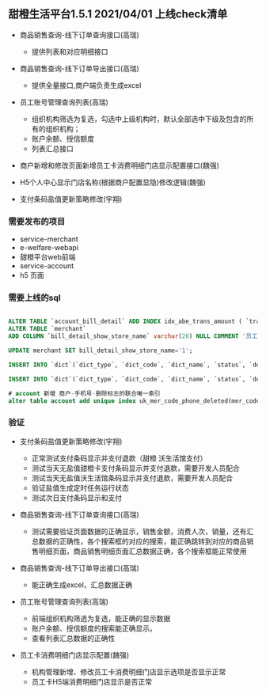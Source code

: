 ## 甜橙生活平台1.5.1 2021/04/01 上线check清单


* 商品销售查询-线下订单查询接口(高瑞)
    * 提供列表和对应明细接口
* 商品销售查询-线下订单导出接口(高瑞)
    * 提供全量接口,商户端负责生成excel
* 员工账号管理查询列表(高瑞)
    * 组织机构筛选为复选，勾选中上级机构时，默认全部选中下级及包含的所有的组织机构；
    * 账户余额、授信额度
    * 列表汇总接口
* 商户新增和修改页面新增员工卡消费明细门店显示配置接口(魏强)
* H5个人中心显示门店名称(根据商户配置显隐)修改逻辑(魏强)

* 支付条码盐值更新策略修改(宇翔)


### 需要发布的项目
* service-merchant
* e-welfare-webapi
* 甜橙平台web前端
* service-account
* h5 页面

### 需要上线的sql
```sql

ALTER TABLE `account_bill_detail` ADD INDEX idx_abe_trans_amount ( `trans_amount` );
ALTER TABLE `merchant`
ADD COLUMN `bill_detail_show_store_name` varchar(20) NULL COMMENT '员工卡消费明细门店显示' AFTER `remark`;

UPDATE merchant SET bill_detail_show_store_name='1';

INSERT INTO `dict`(`dict_type`, `dict_code`, `dict_name`, `status`, `deleted`, `sort`) VALUES ('Merchant.billDetailShowStoreName', '1', '显示', NULL, 0, 1);

INSERT INTO `dict`(`dict_type`, `dict_code`, `dict_name`, `status`, `deleted`, `sort`) VALUES ('Merchant.billDetailShowStoreName', '0', '不显示', NULL, 0, 2);

# account 新增 商户-手机号-删除标志的联合唯一索引
alter table account add unique index uk_mer_code_phone_deleted(mer_code,phone,deleted);
```

### 验证
* 支付条码盐值更新策略修改(宇翔)
    * 正常测试支付条码显示并支付退款（甜橙 沃生活馆支付）
    * 测试当天无盐值甜橙卡支付条码显示并支付退款，需要开发人员配合
    * 测试当天无盐值沃生活馆条码显示并支付退款，需要开发人员配合
    * 验证盐值生成定时任务运行状态
    * 测试次日支付条码显示和支付

* 商品销售查询-线下订单查询接口(高瑞)
    * 测试需要验证页面数据的正确显示，销售金额，消费人次，销量，还有汇总数据的正确性，各个搜索框的对应的搜索，能正确跳转到对应的商品销售明细页面，商品销售明细页面汇总数据正确，各个搜索框能正常使用
* 商品销售查询-线下订单导出接口(高瑞)
    * 能正确生成excel，汇总数据正确
* 员工账号管理查询列表(高瑞)
    * 前端组织机构筛选为复选，能正确的显示数据
    * 账户余额、授信额度的搜索能正确显示。
    * 查看列表汇总数据的正确性
* 员工卡消费明细门店显示配置(魏强)
    * 机构管理新增、修改员工卡消费明细门店显示选项是否显示正常
    * 员工卡H5端消费明细门店显示是否正常